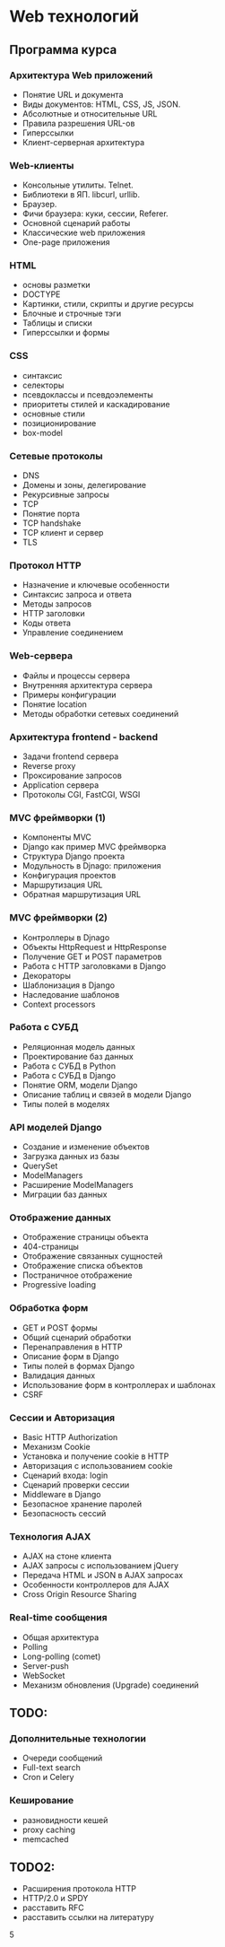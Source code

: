 # Web технологий

## Программа курса

### Архитектура Web приложений
* Понятие URL и документа
* Виды документов: HTML, CSS, JS, JSON.
* Абсолютные и относительные URL
* Правила разрешения URL-ов
* Гиперссылки
* Клиент-серверная архитектура

### Web-клиенты
* Консольные утилиты. Telnet.
* Библиотеки в ЯП. libcurl, urllib.
* Браузер.
* Фичи браузера: куки, сессии, Referer.
* Основной сценарий работы
* Классические web приложения
* One-page приложения

### HTML
* основы разметки
* DOCTYPE
* Картинки, стили, скрипты и другие ресурсы
* Блочные и строчные тэги
* Таблицы и списки
* Гиперссылки и формы

### CSS
* синтаксис
* селекторы
* псевдоклассы и псевдоэлементы
* приоритеты стилей и каскадирование
* основные стили
* позиционирование
* box-model

### Сетевые протоколы
* DNS
* Домены и зоны, делегирование
* Рекурсивные запросы
* TCP
* Понятие порта
* TCP handshake
* TCP клиент и сервер
* TLS

### Протокол HTTP
* Назначение и ключевые особенности
* Синтаксис запроса и ответа
* Методы запросов
* HTTP заголовки
* Коды ответа
* Управление соединением

### Web-сервера
* Файлы и процессы сервера
* Внутренняя архитектура сервера
* Примеры конфигурации
* Понятие location
* Методы обработки сетевых соединений

### Архитектура frontend - backend
* Задачи frontend сервера 
* Reverse proxy
* Проксирование запросов
* Application сервера
* Протоколы CGI, FastCGI, WSGI

### MVC фреймворки (1)
* Компоненты MVC
* Django как пример MVC фреймворка
* Структура Django проекта
* Модульность в Djnago: приложения
* Конфигурация проектов
* Маршрутизация URL
* Обратная маршрутизация URL

### MVC фреймворки (2)
* Контроллеры в Djnago
* Объекты HttpRequest и HttpResponse
* Получение GET и POST параметров
* Работа с HTTP заголовками в Django
* Декораторы
* Шаблонизация в Django
* Наследование шаблонов
* Context processors

### Работа с СУБД
* Реляционная модель данных
* Проектирование баз данных
* Работа с СУБД в Python
* Работа с СУБД в Django
* Понятие ORM, модели Django 
* Описание таблиц и связей в модели Django
* Типы полей в моделях 

### API моделей Django
* Создание и изменение объектов
* Загрузка данных из базы
* QuerySet 
* ModelManagers
* Расширение ModelManagers
* Миграции баз данных

### Отображение данных  
* Отображение страницы объекта
* 404-страницы
* Отображение связанных сущностей
* Отображение списка объектов
* Постраничное отображение
* Progressive loading

### Обработка форм
* GET и POST формы
* Общий сценарий обработки
* Перенаправления в HTTP
* Описание форм в Django
* Типы полей в формах Django
* Валидация данных
* Использование форм в контроллерах и шаблонах
* CSRF

### Сессии и Авторизация
* Basic HTTP Authorization
* Механизм Cookie 
* Установка и получение cookie в HTTP
* Авторизация с использованием cookie
* Сценарий входа: login
* Сценарий проверки сессии
* Middleware в Django
* Безопасное хранение паролей
* Безопасность сессий

### Технология AJAX
* AJAX на стоне клиента
* AJAX запросы с использованием jQuery
* Передача HTML и JSON в AJAX запросах
* Особенности контроллеров для AJAX
* Cross Origin Resource Sharing

### Real-time сообщения
* Общая архитектура
* Polling
* Long-polling (comet)
* Server-push
* WebSocket
* Механизм обновления (Upgrade) соединений

## TODO:

### Дополнительные технологии
* Очереди сообщений
* Full-text search
* Cron и Celery

### Кеширование
* разновидности кешей
* proxy caching
* memcached

## TODO2:

* Расширения протокола HTTP
* HTTP/2.0 и SPDY
* расставить RFC
* расставить ссылки на литературу


5
